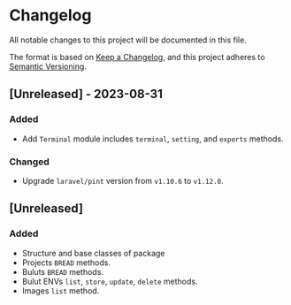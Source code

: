 # Changelog

All notable changes to this project will be documented in this file.

The format is based on [Keep a Changelog](https://keepachangelog.com/en/1.0.0/),
and this project adheres to [Semantic Versioning](https://semver.org/spec/v2.0.0.html).

## [Unreleased] - 2023-08-31

### Added
 - Add `Terminal` module includes `terminal`, `setting`, and `experts` methods.

### Changed
 - Upgrade `laravel/pint` version from `v1.10.6` to `v1.12.0`.


## [Unreleased]

### Added
 - Structure and base classes of package
 - Projects `BREAD` methods.
 - Buluts `BREAD` methods.
 - Bulut ENVs `list`, `store`, `update`, `delete` methods.
 - Images `list` method.
